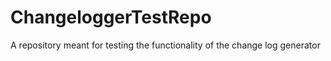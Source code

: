 # ChangeloggerTestRepo
A repository meant for testing the functionality of the change log generator
